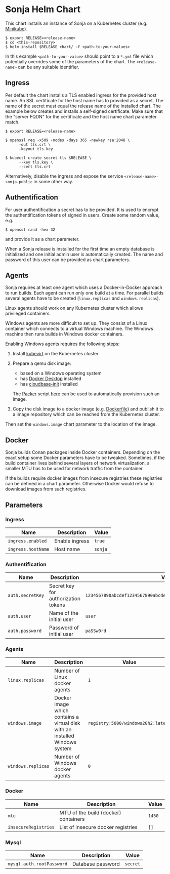 # Sonja Helm Chart

This chart installs an instance of Sonja on a Kubernetes cluster (e.g.
[Minikube](https://minikube.sigs.k8s.io/)).

```
$ export RELEASE=<release-name>
$ cd <this-repository>
$ helm install $RELEASE chart/ -f <path-to-your-values>
```

In this example `<path-to-your-value>` should point to a `*.yml` file which
potentially overrides some of the parameters of the chart. The `<release-name>`
can be any suitable identifier.

## Ingress

Per default the chart installs a TLS enabled ingress for the provided host name.
An SSL certificate for the host name has to provided as a secret. The name of
the secret must equal the release name of the installed chart. The example below
creates and installs a self-signed certificate. Make sure that the "server FQDN"
for the certificate and the host name chart parameter match.

```
$ export RELEASE=<release-name>

$ openssl req -x509 -nodes -days 365 -newkey rsa:2048 \
      -out tls.crt \
      -keyout tls.key

$ kubectl create secret tls $RELEASE \
      --key tls.key \
      --cert tls.crt
```

Alternatively, disable the ingress and expose the service
`<release-name>-sonja-public` in some other way.

## Authentification

For user authentification a secret has to be provided. It is used to encrypt the
authentification tokens of signed in users. Create some random value,
e.g.

```
$ openssl rand -hex 32
```

and provide it as a chart parameter.

When a Sonja release is installed for the first time an empty database is
initialized and one initial admin user is automatically created. The name and
password of this user can be provided as chart parameters.

## Agents

Sonja requires at least one agent which uses a Docker-in-Docker approach to run
builds. Each agent can run only one build at a time. For parallel builds several
agents have to be created (`linux.replicas` and `windows.replicas`).

Linux agents should work on any Kubernetes cluster which allows privileged
containers.

Windows agents are more difficult to set up. They consist of a Linux container
which connects to a virtual Windows machine. The Windows machine then runs
builds in Windows docker containers.

Enabling Windows agents requires the following steps:

1. Install [kubevirt](https://kubevirt.io/) on the Kubernetes cluster
2. Prepare a qemu disk image:
    - based on a Windows operating system
    - has [Docker Desktop](https://www.docker.com/products/docker-desktop/) installed
    - has [cloudbase-init](https://cloudbase.it/cloudbase-init/) installed
    
   The [Packer](https://www.packer.io/) script
   [here](https://github.com/uboot/packer-windows/blob/win-qemu/windows_server_20h2_docker.json)
   can be used to automatically provision such an image.

3. Copy the disk image to a docker image (e.g.
   [Dockerfile](https://github.com/uboot/packer-windows/blob/win-qemu/Dockerfile.windows_20h2_docker))
   and publish it to a image repository which can be reached from the Kubernetes
   cluster.

Then set the `windows.image` chart parameter to the location of the image.

## Docker

Sonja builds Conan packages inside Docker containers. Depending on the exact
setup some Docker parameters have to be tweaked. Sometimes, if the build container lives
behind several layers of network virtualization, a smaller MTU has to
be used for network traffic from the container.

If the builds require docker
images from insecure registries these registries can be defined in a chart
parameter. Otherwise Docker would refuse to download images from such
registries.


## Parameters

### Ingress

| Name               | Description    | Value   |
| ------------------ | -------------- | ------- |
| `ingress.enabled`  | Enable ingress | `true`  |
| `ingress.hostName` | Host name      | `sonja` |


### Authentification

| Name             | Description                         | Value                                                              |
| ---------------- | ----------------------------------- | ------------------------------------------------------------------ |
| `auth.secretKey` | Secret key for authorization tokens | `1234567890abcdef1234567890abcdef1234567890abcdef1234567890abcdef` |
| `auth.user`      | Name of the initial user            | `user`                                                             |
| `auth.password`  | Password of initial user            | `paSSw0rd`                                                         |


### Agents

| Name               | Description                                                                 | Value                              |
| ------------------ | --------------------------------------------------------------------------- | ---------------------------------- |
| `linux.replicas`   | Number of Linux docker agents                                               | `1`                                |
| `windows.image`    | Docker image which contains a virtual disk with an installed Windows system | `registry:5000/windows20h2:latest` |
| `windows.replicas` | Number of Windows docker agents                                             | `0`                                |


### Docker

| Name                 | Description                          | Value  |
| -------------------- | ------------------------------------ | ------ |
| `mtu`                | MTU of the build (docker) containers | `1450` |
| `insecureRegistries` | List of insecure docker registries   | `[]`   |


### Mysql

| Name                      | Description       | Value    |
| ------------------------- | ----------------- | -------- |
| `mysql.auth.rootPassword` | Database password | `secret` |


